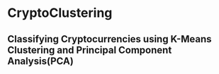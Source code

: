 # CryptoClustering
## Classifying Cryptocurrencies using K-Means Clustering and Principal Component Analysis(PCA)


